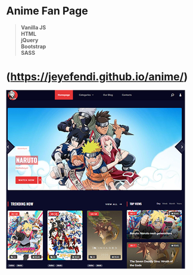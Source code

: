 # Anime Fan Page
><b>Vanilla JS <br>HTML <br>jQuery <br>Bootstrap <br>SASS</b>
# (https://jeyefendi.github.io/anime/)
![Logo](./COVER.webp)
